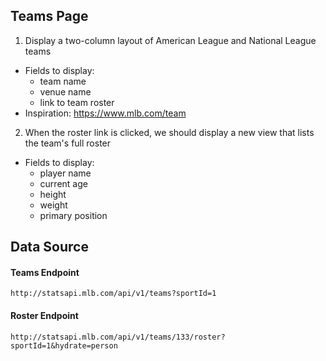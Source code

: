 ## Teams Page

1. Display a two-column layout of American League and National League teams
  * Fields to display:
    * team name
    * venue name
    * link to team roster
  * Inspiration: https://www.mlb.com/team
2. When the roster link is clicked, we should display a new view that lists the team's full roster
  * Fields to display:
    * player name
    * current age
    * height
    * weight
    * primary position

## Data Source

#### Teams Endpoint
```
http://statsapi.mlb.com/api/v1/teams?sportId=1
```

#### Roster Endpoint
```
http://statsapi.mlb.com/api/v1/teams/133/roster?sportId=1&hydrate=person
```
